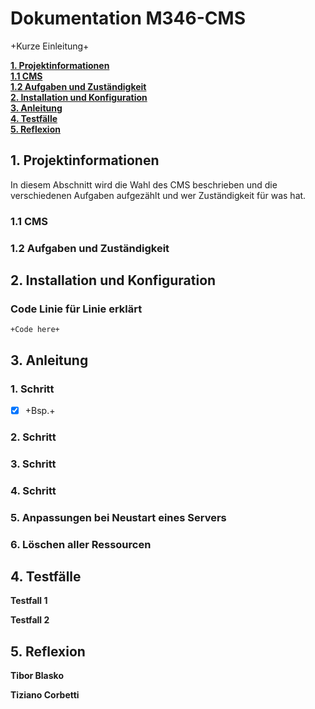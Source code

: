 # Dokumentation M346-CMS

+Kurze Einleitung+

[**1. Projektinformationen**](#anker)  
[**1.1 CMS**](#anker1)  
[**1.2 Aufgaben und Zuständigkeit**](#anker2)  
[**2. Installation und Konfiguration**](#anker3)  
[**3. Anleitung**](#anker4)  
[**4. Testfälle**](#anker5)  
[**5. Reflexion**](#anker6)
<a name="anker"></a>
## 1. Projektinformationen
In diesem Abschnitt wird die Wahl des CMS beschrieben und die verschiedenen Aufgaben aufgezählt und wer Zuständigkeit für was hat.  

<a name="anker1"></a>
### 1.1 CMS  

<a name="anker2"></a>
### 1.2 Aufgaben und Zuständigkeit

<a name="anker3"></a>
## 2. Installation und Konfiguration
  
  
### Code Linie für Linie erklärt  
```  
+Code here+ 
```   
    

<a name="anker4"></a>
## 3. Anleitung  
### 1. Schritt  
 
- [X] +Bsp.+
  
### 2. Schritt
  
  
### 3. Schritt  

### 4. Schritt  

  
### 5. Anpassungen bei Neustart eines Servers  

  
### 6. Löschen aller Ressourcen  

<a name="anker5"></a>
## 4. Testfälle  
**Testfall 1** 
   
  
**Testfall 2**  

<a name="anker6"></a>
## 5. Reflexion  
**Tibor Blasko**  


**Tiziano Corbetti**  
